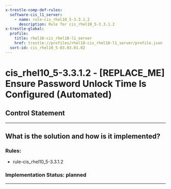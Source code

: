 ```yaml
---
x-trestle-comp-def-rules:
  software-cis_l1_server:
    - name: rule-cis_rhel10_5-3.3.1.2
      description: Rule for cis_rhel10_5-3.3.1.2
x-trestle-global:
  profile:
    title: rhel10-cis_rhel10-l1_server
    href: trestle://profiles/rhel10-cis_rhel10-l1_server/profile.json
  sort-id: cis_rhel10_5-03.03.01.02
---
```


# cis_rhel10_5-3.3.1.2 - \[REPLACE_ME\] Ensure Password Unlock Time Is Configured (Automated)

## Control Statement

______________________________________________________________________

## What is the solution and how is it implemented?

<!-- For implementation status enter one of: implemented, partial, planned, alternative, not-applicable -->

<!-- Note that the list of rules under ### Rules: is read-only and changes will not be captured after assembly to JSON -->

<!-- Add control implementation description here for control: cis_rhel10_5-3.3.1.2 -->

### Rules:

  - rule-cis_rhel10_5-3.3.1.2

### Implementation Status: planned

______________________________________________________________________
